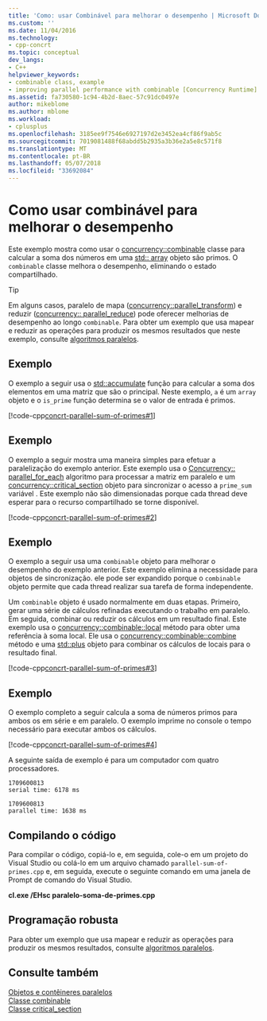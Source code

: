 ```yaml
---
title: 'Como: usar Combinável para melhorar o desempenho | Microsoft Docs'
ms.custom: ''
ms.date: 11/04/2016
ms.technology:
- cpp-concrt
ms.topic: conceptual
dev_langs:
- C++
helpviewer_keywords:
- combinable class, example
- improving parallel performance with combinable [Concurrency Runtime]
ms.assetid: fa730580-1c94-4b2d-8aec-57c91dc0497e
author: mikeblome
ms.author: mblome
ms.workload:
- cplusplus
ms.openlocfilehash: 3185ee9f7546e6927197d2e3452ea4cf86f9ab5c
ms.sourcegitcommit: 7019081488f68abdd5b2935a3b36e2a5e8c571f8
ms.translationtype: MT
ms.contentlocale: pt-BR
ms.lasthandoff: 05/07/2018
ms.locfileid: "33692084"
---
```

# <a name="how-to-use-combinable-to-improve-performance"></a>Como usar combinável para melhorar o desempenho
Este exemplo mostra como usar o [concurrency::combinable](../../parallel/concrt/reference/combinable-class.md) classe para calcular a soma dos números em uma [std:: array](../../standard-library/array-class-stl.md) objeto são primos. O `combinable` classe melhora o desempenho, eliminando o estado compartilhado.  
  
> [!TIP]
>  Em alguns casos, paralelo de mapa ([concurrency::parallel_transform](reference/concurrency-namespace-functions.md#parallel_transform)) e reduzir ([concurrency:: parallel_reduce](reference/concurrency-namespace-functions.md#parallel_reduce)) pode oferecer melhorias de desempenho ao longo `combinable`. Para obter um exemplo que usa mapear e reduzir as operações para produzir os mesmos resultados que neste exemplo, consulte [algoritmos paralelos](../../parallel/concrt/parallel-algorithms.md).  
  
## <a name="example"></a>Exemplo  
 O exemplo a seguir usa o [std::accumulate](../../standard-library/numeric-functions.md#accumulate) função para calcular a soma dos elementos em uma matriz que são o principal. Neste exemplo, `a` é um `array` objeto e o `is_prime` função determina se o valor de entrada é primos.  
  
 [!code-cpp[concrt-parallel-sum-of-primes#1](../../parallel/concrt/codesnippet/cpp/how-to-use-combinable-to-improve-performance_1.cpp)]  
  
## <a name="example"></a>Exemplo  

 O exemplo a seguir mostra uma maneira simples para efetuar a paralelização do exemplo anterior. Este exemplo usa o [Concurrency:: parallel_for_each](reference/concurrency-namespace-functions.md#parallel_for_each) algoritmo para processar a matriz em paralelo e um [concurrency::critical_section](../../parallel/concrt/reference/critical-section-class.md) objeto para sincronizar o acesso a `prime_sum` variável . Este exemplo não são dimensionadas porque cada thread deve esperar para o recurso compartilhado se torne disponível.  
  
 [!code-cpp[concrt-parallel-sum-of-primes#2](../../parallel/concrt/codesnippet/cpp/how-to-use-combinable-to-improve-performance_2.cpp)]  
  
## <a name="example"></a>Exemplo  
 O exemplo a seguir usa uma `combinable` objeto para melhorar o desempenho do exemplo anterior. Este exemplo elimina a necessidade para objetos de sincronização. ele pode ser expandido porque o `combinable` objeto permite que cada thread realizar sua tarefa de forma independente.  
  
 Um `combinable` objeto é usado normalmente em duas etapas. Primeiro, gerar uma série de cálculos refinadas executando o trabalho em paralelo. Em seguida, combinar ou reduzir os cálculos em um resultado final. Este exemplo usa o [concurrency::combinable::local](reference/combinable-class.md#local) método para obter uma referência à soma local. Ele usa o [concurrency::combinable::combine](reference/combinable-class.md#combine) método e uma [std::plus](../../standard-library/plus-struct.md) objeto para combinar os cálculos de locais para o resultado final.  

  
 [!code-cpp[concrt-parallel-sum-of-primes#3](../../parallel/concrt/codesnippet/cpp/how-to-use-combinable-to-improve-performance_3.cpp)]  
  
## <a name="example"></a>Exemplo  
 O exemplo completo a seguir calcula a soma de números primos para ambos os em série e em paralelo. O exemplo imprime no console o tempo necessário para executar ambos os cálculos.  
  
 [!code-cpp[concrt-parallel-sum-of-primes#4](../../parallel/concrt/codesnippet/cpp/how-to-use-combinable-to-improve-performance_4.cpp)]  
  
 A seguinte saída de exemplo é para um computador com quatro processadores.  
  
```Output  
1709600813  
serial time: 6178 ms  
 
1709600813  
parallel time: 1638 ms  
```  
  
## <a name="compiling-the-code"></a>Compilando o código  
 Para compilar o código, copiá-lo e, em seguida, cole-o em um projeto do Visual Studio ou colá-lo em um arquivo chamado `parallel-sum-of-primes.cpp` e, em seguida, execute o seguinte comando em uma janela de Prompt de comando do Visual Studio.  
  
 **cl.exe /EHsc paralelo-soma-de-primes.cpp**  
  
## <a name="robust-programming"></a>Programação robusta  
 Para obter um exemplo que usa mapear e reduzir as operações para produzir os mesmos resultados, consulte [algoritmos paralelos](../../parallel/concrt/parallel-algorithms.md).  
  
## <a name="see-also"></a>Consulte também  
 [Objetos e contêineres paralelos](../../parallel/concrt/parallel-containers-and-objects.md)   
 [Classe combinable](../../parallel/concrt/reference/combinable-class.md)   
 [Classe critical_section](../../parallel/concrt/reference/critical-section-class.md)
